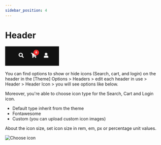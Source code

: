 ```yaml
---
sidebar_position: 4
---
```

# Header

![Header icon](./img/header-icon.jpeg)

You can find options to show or hide icons (Search, cart, and login) on the header in the [Theme] Options > Headers > edit each header in use > Header > Header Icon > you will see options like below. 

Moreover, you're able to choose icon type for the Search, Cart and Login icon. 

* Default type inherit from the theme
* Fontawesome
* Custom (you can upload custom icon images)

About the icon size, set icon size in rem, em, px or percentage unit values.

![Choose icon](./img/choose-icon.avif)